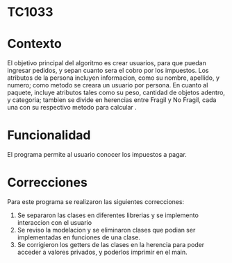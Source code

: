 # TC1033
# Contexto
El objetivo principal del algoritmo es crear usuarios, para que puedan ingresar pedidos, y sepan cuanto sera el cobro por los impuestos. Los atributos de la persona incluyen informacion, como su nombre, apellido, y numero; como metodo se creara un usuario por persona. En cuanto al paquete, incluye atributos tales como su peso, cantidad de objetos adentro, y categoria; tambien se divide en herencias entre Fragil y No Fragil, cada una con su respectivo metodo para calcular . 

# Funcionalidad
El programa permite al usuario conocer los impuestos a pagar.

# Correcciones 
Para este programa se realizaron las siguientes correcciones:
1. Se separaron las clases en diferentes librerias y se implemento interaccion con el usuario
2. Se reviso la modelacion y se eliminaron clases que podian ser implementadas en funciones de una clase.
3. Se corrigieron los getters de las clases en la herencia para poder acceder a valores privados, y poderlos imprimir en el main.
